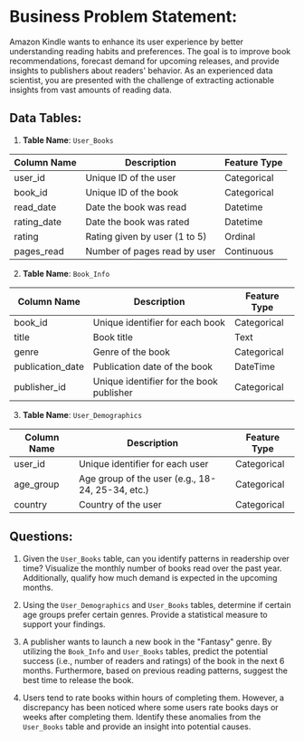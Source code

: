 # **Business Problem Statement:**

Amazon Kindle wants to enhance its user experience by better understanding reading habits and preferences. The goal is to improve book recommendations, forecast demand for upcoming releases, and provide insights to publishers about readers' behavior. As an experienced data scientist, you are presented with the challenge of extracting actionable insights from vast amounts of reading data.

## **Data Tables**:

1. **Table Name**: `User_Books`

| Column Name | Description                   | Feature Type |
| ----------- | ----------------------------- | ------------ |
| user_id     | Unique ID of the user         | Categorical  |
| book_id     | Unique ID of the book         | Categorical  |
| read_date   | Date the book was read        | Datetime     |
| rating_date | Date the book was rated       | Datetime     |
| rating      | Rating given by user (1 to 5) | Ordinal      |
| pages_read  | Number of pages read by user  | Continuous   |

2. **Table Name**: `Book_Info`

| Column Name   | Description                               | Feature Type   |
|---------------|-------------------------------------------|----------------|
| book_id       | Unique identifier for each book           | Categorical    |
| title         | Book title                                | Text           |
| genre         | Genre of the book                         | Categorical    |
| publication_date | Publication date of the book             | DateTime       |
| publisher_id  | Unique identifier for the book publisher  | Categorical    |

3. **Table Name**: `User_Demographics`

| Column Name | Description                                         | Feature Type   |
|-------------|-----------------------------------------------------|----------------|
| user_id     | Unique identifier for each user                     | Categorical    |
| age_group   | Age group of the user (e.g., 18-24, 25-34, etc.)    | Categorical    |
| country     | Country of the user                                 | Categorical    |

## **Questions**:

1. Given the `User_Books` table, can you identify patterns in readership over time? Visualize the monthly number of books read over the past year. Additionally, qualify how much demand is expected in the upcoming months.


2. Using the `User_Demographics` and `User_Books` tables, determine if certain age groups prefer certain genres. Provide a statistical measure to support your findings.


3. A publisher wants to launch a new book in the "Fantasy" genre. By utilizing the `Book_Info` and `User_Books` tables, predict the potential success (i.e., number of readers and ratings) of the book in the next 6 months. Furthermore, based on previous reading patterns, suggest the best time to release the book.


4. Users tend to rate books within hours of completing them. However, a discrepancy has been noticed where some users rate books days or weeks after completing them. Identify these anomalies from the `User_Books` table and provide an insight into potential causes.



